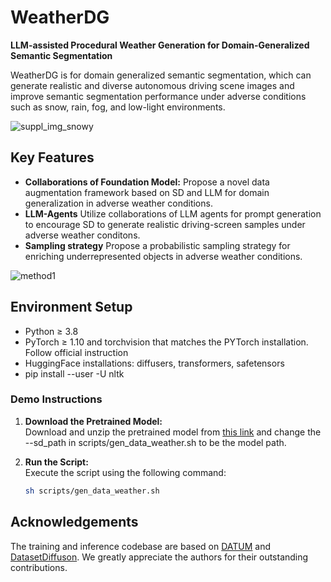 # **WeatherDG**
**LLM-assisted Procedural Weather Generation for Domain-Generalized Semantic Segmentation**


WeatherDG is for domain generalized semantic segmentation, which can generate realistic and diverse autonomous driving scene images and improve semantic segmentation performance under adverse conditions such as snow, rain, fog, and low-light environments.

![suppl_img_snowy](https://github.com/user-attachments/assets/7a4b99ac-c0e5-4b52-b30b-10a6cfe51488)




## **Key Features**
- **Collaborations of Foundation Model:** Propose a novel data augmentation framework based on SD and LLM for domain generalization in adverse weather conditions.
- **LLM-Agents** Utilize collaborations of LLM agents for prompt generation to encourage SD to generate realistic driving-screen samples under adverse weather conditons.
- **Sampling strategy** Propose a probabilistic sampling strategy for enriching underrepresented objects in adverse weather conditions.

![method1](https://github.com/user-attachments/assets/3a1b0370-9319-47bf-bf85-513af614cb2a)


## **Environment Setup**
- Python ≥ 3.8
- PyTorch ≥ 1.10 and torchvision that matches the PYTorch installation. Follow official instruction
- HuggingFace installations: diffusers, transformers, safetensors
- pip install --user -U nltk
### **Demo Instructions**

1. **Download the Pretrained Model:**  
   Download and unzip the pretrained model from [this link](https://drive.google.com/file/d/14brJUUs6C2CUAq4VFc8gpPXt9YW53aN5/view?usp=drive_link) and change the --sd_path in scripts/gen_data_weather.sh to be the model path.

2. **Run the Script:**  
   Execute the script using the following command:
   ```bash
   sh scripts/gen_data_weather.sh


## **Acknowledgements**
The training and inference codebase are based on [DATUM](https://github.com/yasserben/DATUM) and [DatasetDiffuson](https://github.com/VinAIResearch/Dataset-Diffusion). We greatly appreciate the authors for their outstanding contributions.
